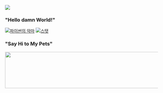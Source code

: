 <img src="https://capsule-render.vercel.app/api?type=wave&color=auto&height=300&section=header&text=ahnjh05141&fontSize=90" />

### "Hello damn World!"
[![파이썬의 악마](https://github-readme-stats.vercel.app/api/top-langs/?username=ahnjh05141)](https://github.com/anuraghazra/github-readme-stats)
[![스탯](https://github-readme-stats.vercel.app/api?username=ahnjh05141)](https://github.com/anuraghazra/github-readme-stats)

### "Say Hi to My Pets"
<a href="https://github.com/devxb/gitanimals">
  <img src="https://render.gitanimals.org/lines/ahnjh05141?pet-id=1" width="1000" height="120"/>
</a>

